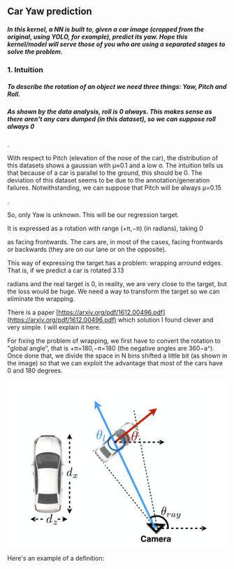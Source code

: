 ## Car Yaw prediction
##### In this kernel, a NN is built to, given a car image (cropped from the original, using YOLO, for example), predict its yaw. Hope this kernel/model will serve those of you who are using a separated stages to solve the problem.

### 1. Intuition
##### To describe the rotation of an object we need three things: Yaw, Pitch and Roll.


##### As shown by the data analysis, roll is 0 always. This makes sense as there aren't any cars dumped (in this dataset), so we can suppose roll always 0

.

With respect to Pitch (elevation of the nose of the car), the distribution of this datasets shows a gaussian with μ≈0.1
and a low σ. The intuition tells us that because of a car is parallel to the ground, this should be 0. The deviation of this dataset seems to be due to the annotation/generation failures. Notwithstanding, we can suppose that Pitch will be always μ=0.15

.

So, only Yaw is unknown. This will be our regression target.

It is expressed as a rotation with range (+π,−π)
(in radians), taking 0

as facing frontwards. The cars are, in most of the cases, facing frontwards or backwards (they are on our lane or on the opposite).

This way of expressing the target has a problem: wrapping arround edges. That is, if we predict a car is rotated 3.13

radians and the real target is 0, in reality, we are very close to the target, but the loss would be huge. We need a way to transform the target so we can eliminate the wrapping.

There is a paper [https://arxiv.org/pdf/1612.00496.pdf](https://arxiv.org/pdf/1612.00496.pdf) which solution I found clever and very simple. I will explain it here.

For fixing the problem of wrapping, we first have to convert the rotation to "global angle", that is +π=180,−π=180
(the negative angles are 360−a^). Once done that, we divide the space in N bins shifted a little bit (as shown in the image) so that we can exploit the advantage that most of the cars have 0 and 180 degrees.

![example](/test_images/r5VjQxS.jpg)



Here's an example of a definition:
